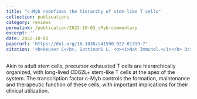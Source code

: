 ```yaml
---
title: "c-Myb redefines the hierarchy of stem-like T cells"
collection: publications
category: reviews
permalink: /publication/2022-10-03_cMyb-commentary
excerpt: ''
date: 2022-10-03
paperurl: 'https://doi.org/10.1038/s41590-022-01319-7'
citation: '<b>Heuser C</b>, Gattinoni L. <b><i>Nat Immunol.</i></b> Oct 3, 2022 23(10): 1405-1407'
---
```


Akin to adult stem cells, precursor exhausted T cells are hierarchically organized, with long-lived CD62L+ stem-like T cells at the apex of the system. The transcription factor c-Myb controls the formation, maintenance and therapeutic function of these cells, with important implications for their clinical utilization.
